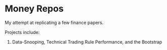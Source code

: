 # Money Repos


My attempt at replicating a few finance papers.

Projects include:
1. Data-Snooping, Technical Trading Rule Performance, and the Bootstrap

